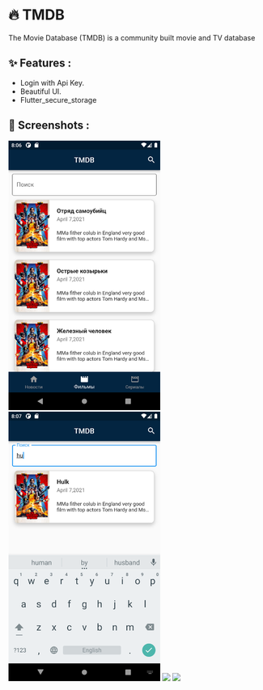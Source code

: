 
# 🔥 TMDB

The Movie Database (TMDB) is a community built movie and TV database

## ✨ Features :
- Login with Api Key.
- Beautiful UI.
- Flutter_secure_storage

## 📸 Screenshots :

<img src="images/movies_list.png" width="300"> <img src="images/search.png" width="300"> <img src="lib/movie_details.png" width="300">
<img src="lib/movie_details2.png" width="300"> 






